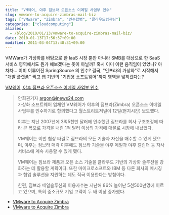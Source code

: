 ```yaml
---
title: "VM웨어, 야후 짐브라 오픈소스 이메일 사업부 인수"
slug: vmware-to-acquire-zimbras-mail-biz
tags: ["VMware", "Zimbra", "인수합병", "클라우드컴퓨팅"]
categories: ["cloudcomputing"]
aliases:
  - /blog/2010/01/13/vmware-to-acquire-zimbras-mail-biz/
date: 2010-01-13T17:56:37+09:00
modified: 2011-03-04T13:48:31+09:00
---
```

VMWare가 가상화를 바탕으로 한 IaaS 시장 뿐만 아니라 SMB를 대상으로 한
SaaS 서비스 영역에서도 뭔가 해보겠다는 뜻이 아닐까? 혹시 이미 이런
움직임이 있었나? 아차차... 이미 이루어진 SpringSource 의 인수? 결국,
"인프라의 가상화"로 시작해서 "개발 플랫폼" 찍고 웹 기반의 "기업용
소프트웨어"까지 영역을 넓히겠다는?

[VM웨어, 야후 짐브라 오픈소스 이메일 사업부 인수](http://itnews.inews24.com/php/news_view.php?g_serial=469369&g_menu=020600)

> 안희권기자 argon@inews24.com   
> 가상화 소프트웨어 업체인 VM웨어가 야후의 짐브라(Zimbra) 오픈소스 이메일
> 사업부를 인수하기로 합의했다고 월스트리트저널이 12일(현지시간) 보도했다.  
>   
> 야후는 지난 2007년에 3억5천만 달러에 인수했던 짐브라를 회사 구조조정에
> 따라 큰 폭으로 가격을 내린 1억 달러 이상의 가격에 매물로 시장에 내놨었다.  
>   
> VM웨어는 이번 협상 타결로 짐브라의 모든 기술과 자산을 매수할 수 있게
> 됐으며, 야후는 짐브라 매각 이후에도 짐브라 기술을 야후 메일과 야후
> 캘린더 등 자사 서비스에 계속 사용할 수 있게 됐다.  
>   
> VM웨어는 짐브라 제품과 오픈 소스 기술을 클라우드 기반의 가상화 솔루션을
> 강화하는 데 활용할 계획이다. 또한 마이크로소프트와 IBM 등 다른 회사의
> 메시징과 협업 솔루션을 지원하는 데도 적극 이용한다는 방침이다.  
>   
> 한편, 짐브라 메일솔루션의 이용자수는 지난해 86% 늘어난 5천500만명에
> 이르고 있으며, 특히 중소규모 기업 고객이 두 배 이상 증가했다.

- [VMware to Acquire Zimbra](http://www.vmware.com/company/news/releases/zimbra.html)
- [VMware to Acquire Zimbra](http://www.zimbra.com/about/vmware-acquires-zimbra.html)
